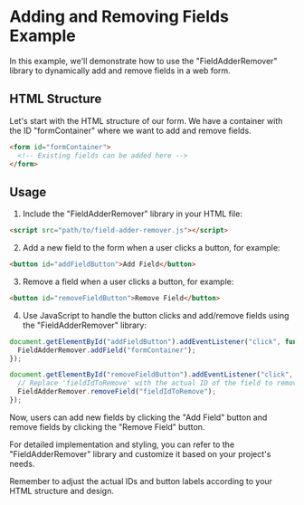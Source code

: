 # Adding and Removing Fields Example

In this example, we'll demonstrate how to use the "FieldAdderRemover" library to dynamically add and remove fields in a web form.

## HTML Structure

Let's start with the HTML structure of our form. We have a container with the ID "formContainer" where we want to add and remove fields.

```html
<form id="formContainer">
  <!-- Existing fields can be added here -->
</form>
```

## Usage

1. Include the "FieldAdderRemover" library in your HTML file:

```html
<script src="path/to/field-adder-remover.js"></script>
```

2. Add a new field to the form when a user clicks a button, for example:

```html
<button id="addFieldButton">Add Field</button>
```

3. Remove a field when a user clicks a button, for example:

```html
<button id="removeFieldButton">Remove Field</button>
```

4. Use JavaScript to handle the button clicks and add/remove fields using the "FieldAdderRemover" library:

```javascript
document.getElementById("addFieldButton").addEventListener("click", function () {
  FieldAdderRemover.addField("formContainer");
});

document.getElementById("removeFieldButton").addEventListener("click", function () {
  // Replace 'fieldIdToRemove' with the actual ID of the field to remove
  FieldAdderRemover.removeField("fieldIdToRemove");
});
```

Now, users can add new fields by clicking the "Add Field" button and remove fields by clicking the "Remove Field" button.

For detailed implementation and styling, you can refer to the "FieldAdderRemover" library and customize it based on your project's needs.

Remember to adjust the actual IDs and button labels according to your HTML structure and design.
